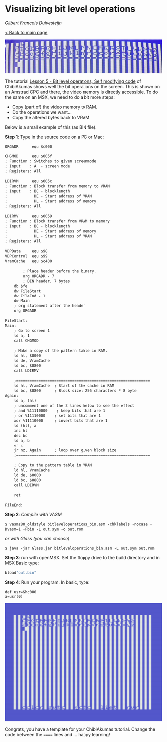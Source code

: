 # Visualizing bit level operations

_Gilbert Francois Duivesteijn_

[< Back to main page](index.html)

![](assets/images/07_bitleveloperations_header.jpg)

The tutorial [Lesson 5 - Bit level operations, Self modifying code](https://www.chibiakumas.com/z80/index.php#Lesson5) of ChibiAkumas shows well the bit operations on the screen. This is shown on an Amstrad CPC and there, the video memory is directly accessible. To do the same on an MSX, we need to do a bit more steps:

- Copy (part of) the video memory to RAM.
- Do the operations we want...
- Copy the altered bytes back to VRAM

Below is a small example of this (as BIN file). 

**Step 1**: Type in the source code on a PC or Mac:

```assembly
ORGADR      equ $c000

CHGMOD      equ $005f
; Function : Switches to given screenmode
; Input    : A  - screen mode
; Registers: All

LDIRVM      equ $005c
; Function : Block transfer from memory to VRAM 
; Input    : BC - blocklength
;            DE - Start address of VRAM
;            HL - Start address of memory
; Registers: All

LDIRMV      equ $0059
; Function : Block transfer from VRAM to memory 
; Input    : BC - blocklength
;            DE - Start address of memory
;            HL - Start address of VRAM
; Registers: All

VDPData     equ $98
VDPControl  equ $99
VramCache   equ $c400

		; Place header before the binary.
		org ORGADR - 7
		; BIN header, 7 bytes
    db $fe
    dw FileStart
    dw FileEnd - 1
    dw Main
    ; org statement after the header
    org ORGADR

FileStart:
Main:
    ; Go to screen 1
    ld a, 1
    call CHGMOD

    ; Make a copy of the pattern table in RAM.
    ld hl, $0000
    ld de, VramCache
    ld bc, $0800
    call LDIRMV

    ;============================================================ 
    ld hl, VramCache  ; Start of the cache in RAM
    ld bc, $0800      ; Block size: 256 characters * 8 byte
Again:
    ld a, (hl)
    ; uncomment one of the 3 lines below to see the effect
    ; and %11110000    ; keep bits that are 1
    ; or %11110000    ; set bits that are 1
    xor %11110000     ; invert bits that are 1     
    ld (hl), a
    inc hl
    dec bc
    ld a, b
    or c
    jr nz, Again      ; loop over given block size
    ;============================================================ 

    ; Copy to the pattern table in VRAM
    ld hl, VramCache
    ld de, $0000
    ld bc, $0800
    call LDIRVM
    
    ret

FileEnd:

```



**Step 2**: *Compile with VASM*

```shell
$ vasmz80_oldstyle bitleveloperations_bin.asm -chklabels -nocase -Dvasm=1 -Fbin -L out.sym -o out.rom
```

*or with Glass (you can choose)*

```shell
$ java -jar Glass.jar bitleveloperations_bin.asm -L out.sym out.rom
```



**Step 3**: run with openMSX. Set the floppy drive to the build directory and in MSX Basic type:

```sh
bload"out.bin"
```



**Step 4**: Run your program. In basic, type:

```
def usr=&hc000
a=usr(0)
```

![Bit level operations](assets/images/07_bitleveloperations_01.png)

Congrats, you have a template for your ChibiAkumas tutorial. Change the code between the `====` lines and ... happy learning!
